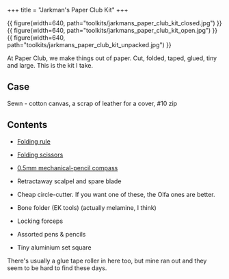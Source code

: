 +++
title = "Jarkman's Paper Club Kit"
+++

{{ figure(width=640, path="toolkits/jarkmans_paper_club_kit_closed.jpg") }}
{{ figure(width=640, path="toolkits/jarkmans_paper_club_kit_open.jpg") }}
{{ figure(width=640, path="toolkits/jarkmans_paper_club_kit_unpacked.jpg") }}

At Paper Club, we make things out of paper. Cut, folded, taped, glued, tiny and large. This is the kit I take.

## Case
Sewn - cotton canvas, a scrap of leather for a cover, #10 zip

## Contents
- [Folding rule](@/tools/kutsuwa_folding_rule.md)
- [Folding scissors](@/tools/tiny-scissors/index.md)
- [0.5mm mechanical-pencil compass](@/tools/sharpest_compass.md)

- Retractaway scalpel and spare blade
- Cheap circle-cutter. If you want one of these, the Olfa ones are better.
- Bone folder (EK tools) (actually melamine, I think)
- Locking forceps
- Assorted pens & pencils
- Tiny aluminium set square

There's usually a glue tape roller in here too, but mine ran out and they seem to be hard to find these days.

